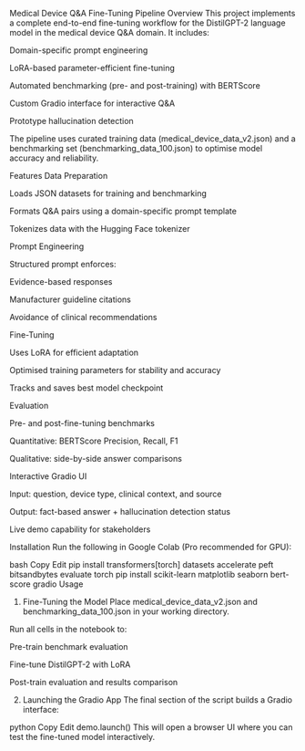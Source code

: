Medical Device Q&A Fine-Tuning Pipeline
Overview
This project implements a complete end-to-end fine-tuning workflow for the DistilGPT-2 language model in the medical device Q&A domain. It includes:

Domain-specific prompt engineering

LoRA-based parameter-efficient fine-tuning

Automated benchmarking (pre- and post-training) with BERTScore

Custom Gradio interface for interactive Q&A

Prototype hallucination detection

The pipeline uses curated training data (medical_device_data_v2.json) and a benchmarking set (benchmarking_data_100.json) to optimise model accuracy and reliability.

Features
Data Preparation

Loads JSON datasets for training and benchmarking

Formats Q&A pairs using a domain-specific prompt template

Tokenizes data with the Hugging Face tokenizer

Prompt Engineering

Structured prompt enforces:

Evidence-based responses

Manufacturer guideline citations

Avoidance of clinical recommendations

Fine-Tuning

Uses LoRA for efficient adaptation

Optimised training parameters for stability and accuracy

Tracks and saves best model checkpoint

Evaluation

Pre- and post-fine-tuning benchmarks

Quantitative: BERTScore Precision, Recall, F1

Qualitative: side-by-side answer comparisons

Interactive Gradio UI

Input: question, device type, clinical context, and source

Output: fact-based answer + hallucination detection status

Live demo capability for stakeholders

Installation
Run the following in Google Colab (Pro recommended for GPU):

bash
Copy
Edit
pip install transformers[torch] datasets accelerate peft bitsandbytes evaluate torch
pip install scikit-learn matplotlib seaborn bert-score gradio
Usage
1. Fine-Tuning the Model
Place medical_device_data_v2.json and benchmarking_data_100.json in your working directory.

Run all cells in the notebook to:

Pre-train benchmark evaluation

Fine-tune DistilGPT-2 with LoRA

Post-train evaluation and results comparison

2. Launching the Gradio App
The final section of the script builds a Gradio interface:

python
Copy
Edit
demo.launch()
This will open a browser UI where you can test the fine-tuned model interactively.
